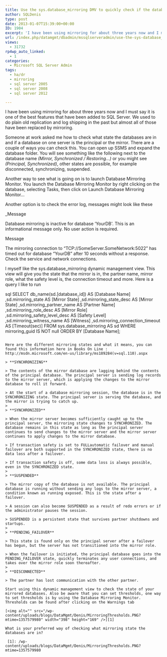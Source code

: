 ```yaml
---
title: Use the sys.database_mirroring DMV to quickly check if the databases are in principal or mirror role and what state they are in
author: SQLDenis
type: post
date: 2013-01-07T15:39:00+00:00
ID: 1904
excerpt: 'I have been using mirroring for about three years now and I must say it is one of the best features that have been added to SQL Server. We used to do plain old replication and log shipping in the past but almost all of those have been replaced by mirror&hellip;'
url: /index.php/datamgmt/dbadmin/mssqlserveradmin/use-the-sys-database_mirroring-dmv/
views:
  - 31732
rp4wp_auto_linked:
  - 1
categories:
  - Microsoft SQL Server Admin
tags:
  - ha/dr
  - mirroring
  - sql server 2005
  - sql server 2008
  - sql server 2012

---
```

I have been using mirroring for about three years now and I must say it is one of the best features that have been added to SQL Server. We used to do plain old replication and log shipping in the past but almost all of those have been replaced by mirroring. 

Someone at work asked me how to check what state the databases are in and if a database on one server is the principal or the mirror. There are a couple of ways you can check this. You can open up SSMS and expand the database folder. You will see something like the following next to the database name _(Mirror, Synchronized / Restoring…)_ or you might see _(Principal, Synchronized)_, other states are possible, for example disconnected, synchronizing, suspended.

Another way to see what is going on is to launch Database Mirroring Monitor. You launch the Database Mirroring Monitor by right clicking on the database, selecting Tasks, then click on Launch Database Mirroring Monitor…

Another option is to check the error log, messages might look like these

_Message
  
Database mirroring is inactive for database &#8216;YourDB'. This is an informational message only. No user action is required.</p> 

Message
  
The mirroring connection to “TCP://SomeServer.SomeNetwork:5022” has timed out for database “YourDB” after 10 seconds without a response. Check the service and network connections.</em>

I myself like the sys.database_mirroring dynamic management view. This view will give you the state that the mirror is in, the partner name, mirror role, what the safety level is, the connection timeout and more. Here is a query I like to run

sql
SELECT	db_name(sd.[database_id])              AS [Database Name]
		  ,sd.mirroring_state                  AS [Mirror State]
		  ,sd.mirroring_state_desc             AS [Mirror State] 
		  ,sd.mirroring_partner_name           AS [Partner Name]
		  ,sd.mirroring_role_desc              AS [Mirror Role]  
		  ,sd.mirroring_safety_level_desc      AS [Safety Level]
		  ,sd.mirroring_witness_name		   AS [Witness]
		  ,sd.mirroring_connection_timeout AS [Timeout(sec)]
    FROM sys.database_mirroring AS sd
    WHERE mirroring_guid IS NOT null
    ORDER BY [Database Name];
```

Here are the different mirroring states and what it means, you can found this information here in Books On Line : http://msdn.microsoft.com/en-us/library/ms189284(v=sql.110).aspx

> **SYNCHRONIZING**
  
> The contents of the mirror database are lagging behind the contents of the principal database. The principal server is sending log records to the mirror server, which is applying the changes to the mirror database to roll it forward.
  
> At the start of a database mirroring session, the database is in the SYNCHRONIZING state. The principal server is serving the database, and the mirror is trying to catch up.
> 
> **SYNCHRONIZED**
  
> When the mirror server becomes sufficiently caught up to the principal server, the mirroring state changes to SYNCHRONIZED. The database remains in this state as long as the principal server continues to send changes to the mirror server and the mirror server continues to apply changes to the mirror database.
  
> If transaction safety is set to FULLautomatic failover and manual failover are both supported in the SYNCHRONIZED state, there is no data loss after a failover.
  
> If transaction safety is off, some data loss is always possible, even in the SYNCHRONIZED state.
> 
> **SUSPENDED**
  
> The mirror copy of the database is not available. The principal database is running without sending any logs to the mirror server, a condition known as running exposed. This is the state after a failover.
  
> A session can also become SUSPENDED as a result of redo errors or if the administrator pauses the session.
  
> SUSPENDED is a persistent state that survives partner shutdowns and startups.
> 
> **PENDING_FAILOVER**
  
> This state is found only on the principal server after a failover has begun, but the server has not transitioned into the mirror role.
  
> When the failover is initiated, the principal database goes into the PENDING_FAILOVER state, quickly terminates any user connections, and takes over the mirror role soon thereafter.
> 
> **DISCONNECTED**
  
> The partner has lost communication with the other partner. 

Start using this dynamic management view to check the state of your mirrored databases. Also be aware that you can set thresholds, one way to set thresholds is by using the Database Mirroring Monitor. Thresholds can be found after clicking on the Warnings tab 

[<img alt="" src="/wp-content/uploads/blogs/DataMgmt/Denis/MirroringThresholds.PNG?mtime=1357579980" width="398" height="169" />][1]

What is your preferred way of checking what mirroring state the databases are in?

 [1]: /wp-content/uploads/blogs/DataMgmt/Denis/MirroringThresholds.PNG?mtime=1357579980